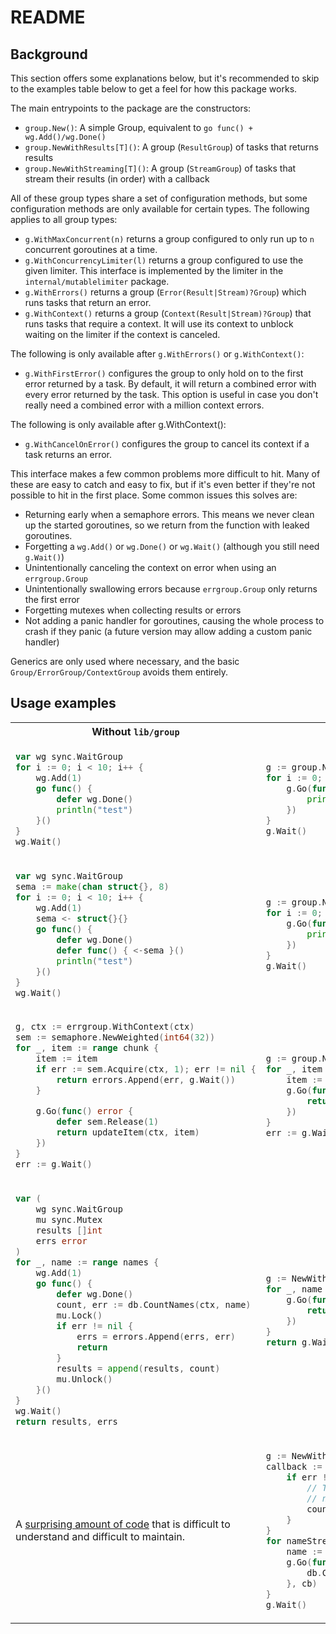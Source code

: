 # README

## Background

This section offers some explanations below, but it's recommended to skip to the examples table below to get a feel for how this package works.

The main entrypoints to the package are the constructors:

- `group.New()`: A simple Group, equivalent to `go func() + wg.Add()/wg.Done()`
- `group.NewWithResults[T]()`: A group (`ResultGroup`) of tasks that returns results
- `group.NewWithStreaming[T]()`: A group (`StreamGroup`) of tasks that stream their results (in order) with a callback

All of these group types share a set of configuration methods, but some configuration methods are only available for certain types. The following applies to all group types:

- `g.WithMaxConcurrent(n)` returns a group configured to only run up to `n` concurrent goroutines at a time.
- `g.WithConcurrencyLimiter(l)` returns a group configured to use the given limiter. This interface is implemented by the limiter in the `internal/mutablelimiter` package.
- `g.WithErrors()` returns a group (`Error(Result|Stream)?Group`) which runs tasks that return an error.
- `g.WithContext()` returns a group (`Context(Result|Stream)?Group`) that runs tasks that require a context. It will use its context to unblock waiting on the limiter if the context is canceled.

The following is only available after `g.WithErrors()` or `g.WithContext()`:

- `g.WithFirstError()` configures the group to only hold on to the first error returned by a task. By default, it will return a combined error with every error returned by the task. This option is useful in case you don't really need a combined error with a million context errors.

The following is only available after g.WithContext():

- `g.WithCancelOnError()` configures the group to cancel its context if a task returns an error.

This interface makes a few common problems more difficult to hit. Many of these are easy to catch and easy to fix, but if it's even better if they're not possible to hit in the first place. Some common issues this solves are:

- Returning early when a semaphore errors. This means we never clean up the started goroutines, so we return from the function with leaked goroutines.
- Forgetting a `wg.Add()` or `wg.Done()` or `wg.Wait()` (although you still need `g.Wait()`)
- Unintentionally canceling the context on error when using an `errgroup.Group`
- Unintentionally swallowing errors because `errgroup.Group` only returns the first error
- Forgetting mutexes when collecting results or errors
- Not adding a panic handler for goroutines, causing the whole process to crash if they panic (a future version may allow adding a custom panic handler)

Generics are only used where necessary, and the basic `Group/ErrorGroup/ContextGroup` avoids them entirely.

## Usage examples


<table>
<tr>
<th>Without <code>lib/group</code></th>
<th>With <code>lib/group</code></th>
</tr>

<tr>
<td>

```go
var wg sync.WaitGroup
for i := 0; i < 10; i++ {
	wg.Add(1)
	go func() {
		defer wg.Done()
		println("test")
	}()
}
wg.Wait()
```
</td>

<td>

```go
g := group.New()
for i := 0; i < 10; i++ {
	g.Go(func() {
		println("test")
	})
}
g.Wait()
```
</td>
</tr>

<tr>
<td>

```go
var wg sync.WaitGroup
sema := make(chan struct{}, 8)
for i := 0; i < 10; i++ {
	wg.Add(1)
	sema <- struct{}{}
	go func() {
		defer wg.Done()
		defer func() { <-sema }()
		println("test")
	}()
}
wg.Wait()
```
</td>
<td>

```go
g := group.New().WithMaxConcurrency(8)
for i := 0; i < 10; i++ {
	g.Go(func() {
		println("test")
	})
}
g.Wait()
```
</td>

</tr>

<tr>
<td>

```go
g, ctx := errgroup.WithContext(ctx) 
sem := semaphore.NewWeighted(int64(32))
for _, item := range chunk {
	item := item
	if err := sem.Acquire(ctx, 1); err != nil {
		return errors.Append(err, g.Wait())
	}

	g.Go(func() error {
		defer sem.Release(1)
		return updateItem(ctx, item)
	})
}
err := g.Wait()
```

</td>
<td>

```go
g := group.New().WithContext(ctx).WithMaxConcurrency(32)
for _, item := range chunk {
	item := item
	g.Go(func(ctx context.Context) error {
		return updateItem(ctx, item)
	})
}
err := g.Wait()
```
</td>
</tr>
<tr>
<td>

```go
var (
	wg sync.WaitGroup
	mu sync.Mutex
	results []int
	errs error
)
for _, name := range names {
	wg.Add(1)
	go func() {
		defer wg.Done()
		count, err := db.CountNames(ctx, name)
		mu.Lock()
		if err != nil {
			errs = errors.Append(errs, err)
			return
		}
		results = append(results, count)
		mu.Unlock()
	}()
}
wg.Wait()
return results, errs
```

</td>
<td>

```go
g := NewWithResults[int]().WithContext(ctx)
for _, name := range names {
	g.Go(func(ctx context.Context) (int, error) {
		return db.CountNames(ctx)	
	})
}
return g.Wait()
```
</tr>
<tr>
<td>

A [surprising amount of code](https://sourcegraph.com/github.com/sourcegraph/sourcegraph@ba9bffe9bf5d30a9b6d2e1a764d42162286906d2/-/blob/internal/gitserver/search/search.go?L100-248) that is difficult to understand and difficult to maintain.

</td>
<td>

```go
g := NewWithStreaming[int]().WithContext(ctx).WithMaxConcurrency(8)
callback := func(i int, err error) {
	if err != nil {
		// This will be called in the same order
		// nameStream yields names!
		countStream.Send(i)
	}
}
for nameStream.Next() {
	name := nameStream.Value()	
	g.Go(func(ctx context.Context) (int, error) {
		db.CountNames()
	}, cb)
}
g.Wait()
```
</td>
</tr>
</table>
